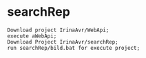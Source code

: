 # searchRep
    Download project IrinaAvr/WebApi;
    execute aWebApi;
    Download Project IrinaAvr/searchRep;
    run searchRep/bild.bat for execute project;
